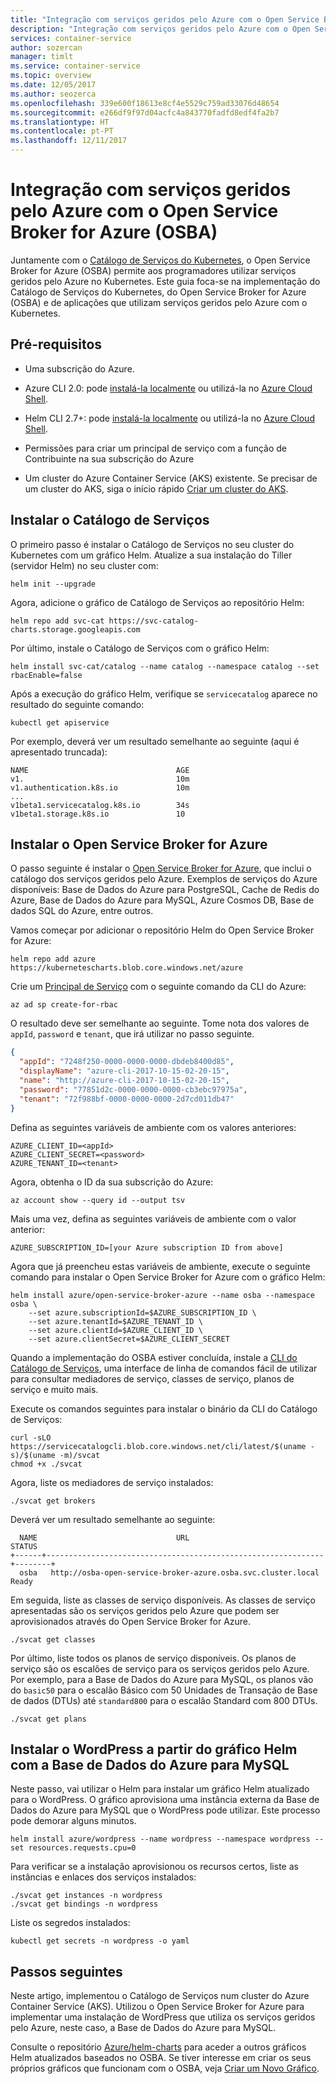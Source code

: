 ```yaml
---
title: "Integração com serviços geridos pelo Azure com o Open Service Broker for Azure (OSBA)"
description: "Integração com serviços geridos pelo Azure com o Open Service Broker for Azure (OSBA)"
services: container-service
author: sozercan
manager: timlt
ms.service: container-service
ms.topic: overview
ms.date: 12/05/2017
ms.author: seozerca
ms.openlocfilehash: 339e600f18613e8cf4e5529c759ad33076d48654
ms.sourcegitcommit: e266df9f97d04acfc4a843770fadfd8edf4fa2b7
ms.translationtype: HT
ms.contentlocale: pt-PT
ms.lasthandoff: 12/11/2017
---
```

# <a name="integrate-with-azure-managed-services-using-open-service-broker-for-azure-osba"></a>Integração com serviços geridos pelo Azure com o Open Service Broker for Azure (OSBA)

Juntamente com o [Catálogo de Serviços do Kubernetes][kubernetes-service-catalog], o Open Service Broker for Azure (OSBA) permite aos programadores utilizar serviços geridos pelo Azure no Kubernetes. Este guia foca-se na implementação do Catálogo de Serviços do Kubernetes, do Open Service Broker for Azure (OSBA) e de aplicações que utilizam serviços geridos pelo Azure com o Kubernetes.

## <a name="prerequisites"></a>Pré-requisitos
* Uma subscrição do Azure.

* Azure CLI 2.0: pode [instalá-la localmente][azure-cli-install] ou utilizá-la no [Azure Cloud Shell][azure-cloud-shell].

* Helm CLI 2.7+: pode [instalá-la localmente][helm-cli-install] ou utilizá-la no [Azure Cloud Shell][azure-cloud-shell].

* Permissões para criar um principal de serviço com a função de Contribuinte na sua subscrição do Azure

* Um cluster do Azure Container Service (AKS) existente. Se precisar de um cluster do AKS, siga o início rápido [Criar um cluster do AKS][create-aks-cluster].

## <a name="install-service-catalog"></a>Instalar o Catálogo de Serviços

O primeiro passo é instalar o Catálogo de Serviços no seu cluster do Kubernetes com um gráfico Helm. Atualize a sua instalação do Tiller (servidor Helm) no seu cluster com:

```azurecli-interactive
helm init --upgrade
```

Agora, adicione o gráfico de Catálogo de Serviços ao repositório Helm:

```azurecli-interactive
helm repo add svc-cat https://svc-catalog-charts.storage.googleapis.com
```

Por último, instale o Catálogo de Serviços com o gráfico Helm:

```azurecli-interactive
helm install svc-cat/catalog --name catalog --namespace catalog --set rbacEnable=false
```

Após a execução do gráfico Helm, verifique se `servicecatalog` aparece no resultado do seguinte comando:

```azurecli-interactive
kubectl get apiservice
```

Por exemplo, deverá ver um resultado semelhante ao seguinte (aqui é apresentado truncada):

```
NAME                                 AGE
v1.                                  10m
v1.authentication.k8s.io             10m
...
v1beta1.servicecatalog.k8s.io        34s
v1beta1.storage.k8s.io               10
```

## <a name="install-open-service-broker-for-azure"></a>Instalar o Open Service Broker for Azure

O passo seguinte é instalar o [Open Service Broker for Azure][open-service-broker-azure], que inclui o catálogo dos serviços geridos pelo Azure. Exemplos de serviços do Azure disponíveis: Base de Dados do Azure para PostgreSQL, Cache de Redis do Azure, Base de Dados do Azure para MySQL, Azure Cosmos DB, Base de dados SQL do Azure, entre outros.

Vamos começar por adicionar o repositório Helm do Open Service Broker for Azure:

```azurecli-interactive
helm repo add azure https://kubernetescharts.blob.core.windows.net/azure
```

Crie um [Principal de Serviço][create-service-principal] com o seguinte comando da CLI do Azure:

```azurecli-interactive
az ad sp create-for-rbac
```

O resultado deve ser semelhante ao seguinte. Tome nota dos valores de `appId`, `password` e `tenant`, que irá utilizar no passo seguinte.

```JSON
{
  "appId": "7248f250-0000-0000-0000-dbdeb8400d85",
  "displayName": "azure-cli-2017-10-15-02-20-15",
  "name": "http://azure-cli-2017-10-15-02-20-15",
  "password": "77851d2c-0000-0000-0000-cb3ebc97975a",
  "tenant": "72f988bf-0000-0000-0000-2d7cd011db47"
}
```

Defina as seguintes variáveis de ambiente com os valores anteriores:

```azurecli-interactive
AZURE_CLIENT_ID=<appId>
AZURE_CLIENT_SECRET=<password>
AZURE_TENANT_ID=<tenant>
```

Agora, obtenha o ID da sua subscrição do Azure:

```azurecli-interactive
az account show --query id --output tsv
```

Mais uma vez, defina as seguintes variáveis de ambiente com o valor anterior:

```azurecli-interactive
AZURE_SUBSCRIPTION_ID=[your Azure subscription ID from above]
```

Agora que já preencheu estas variáveis de ambiente, execute o seguinte comando para instalar o Open Service Broker for Azure com o gráfico Helm:

```azurecli-interactive
helm install azure/open-service-broker-azure --name osba --namespace osba \
    --set azure.subscriptionId=$AZURE_SUBSCRIPTION_ID \
    --set azure.tenantId=$AZURE_TENANT_ID \
    --set azure.clientId=$AZURE_CLIENT_ID \
    --set azure.clientSecret=$AZURE_CLIENT_SECRET
```

Quando a implementação do OSBA estiver concluída, instale a [CLI do Catálogo de Serviços][service-catalog-cli], uma interface de linha de comandos fácil de utilizar para consultar mediadores de serviço, classes de serviço, planos de serviço e muito mais.

Execute os comandos seguintes para instalar o binário da CLI do Catálogo de Serviços:

```azurecli-interactive
curl -sLO https://servicecatalogcli.blob.core.windows.net/cli/latest/$(uname -s)/$(uname -m)/svcat
chmod +x ./svcat
```

Agora, liste os mediadores de serviço instalados:

```azurecli-interactive
./svcat get brokers
```

Deverá ver um resultado semelhante ao seguinte:

```
  NAME                               URL                                STATUS
+------+--------------------------------------------------------------+--------+
  osba   http://osba-open-service-broker-azure.osba.svc.cluster.local   Ready
```

Em seguida, liste as classes de serviço disponíveis. As classes de serviço apresentadas são os serviços geridos pelo Azure que podem ser aprovisionados através do Open Service Broker for Azure.

```azurecli-interactive
./svcat get classes
```

Por último, liste todos os planos de serviço disponíveis. Os planos de serviço são os escalões de serviço para os serviços geridos pelo Azure. Por exemplo, para a Base de Dados do Azure para MySQL, os planos vão do `basic50` para o escalão Básico com 50 Unidades de Transação de Base de dados (DTUs) até `standard800` para o escalão Standard com 800 DTUs.

```azurecli-interactive
./svcat get plans
```

## <a name="install-wordpress-from-helm-chart-using-azure-database-for-mysql"></a>Instalar o WordPress a partir do gráfico Helm com a Base de Dados do Azure para MySQL

Neste passo, vai utilizar o Helm para instalar um gráfico Helm atualizado para o WordPress. O gráfico aprovisiona uma instância externa da Base de Dados do Azure para MySQL que o WordPress pode utilizar. Este processo pode demorar alguns minutos.

```azurecli-interactive
helm install azure/wordpress --name wordpress --namespace wordpress --set resources.requests.cpu=0
```

Para verificar se a instalação aprovisionou os recursos certos, liste as instâncias e enlaces dos serviços instalados:

```azurecli-interactive
./svcat get instances -n wordpress
./svcat get bindings -n wordpress
```

Liste os segredos instalados:

```azurecli-interactive
kubectl get secrets -n wordpress -o yaml
```

## <a name="next-steps"></a>Passos seguintes

Neste artigo, implementou o Catálogo de Serviços num cluster do Azure Container Service (AKS). Utilizou o Open Service Broker for Azure para implementar uma instalação de WordPress que utiliza os serviços geridos pelo Azure, neste caso, a Base de Dados do Azure para MySQL.

Consulte o repositório [Azure/helm-charts][helm-charts] para aceder a outros gráficos Helm atualizados baseados no OSBA. Se tiver interesse em criar os seus próprios gráficos que funcionam com o OSBA, veja [Criar um Novo Gráfico][helm-create-new-chart].

<!-- LINKS - external -->
[helm-charts]: https://github.com/Azure/helm-charts
[helm-cli-install]: kubernetes-helm.md#install-helm-cli
[helm-create-new-chart]: https://github.com/Azure/helm-charts#creating-a-new-chart
[kubernetes-service-catalog]: https://github.com/kubernetes-incubator/service-catalog
[open-service-broker-azure]: https://github.com/Azure/open-service-broker-azure
[service-catalog-cli]: https://github.com/Azure/service-catalog-cli

<!-- LINKS - internal -->
[azure-cli-install]: /cli/azure/install-azure-cli
[azure-cloud-shell]: ../cloud-shell/overview.md
[create-aks-cluster]: ./kubernetes-walkthrough.md
[create-service-principal]: ./kubernetes-service-principal.md
